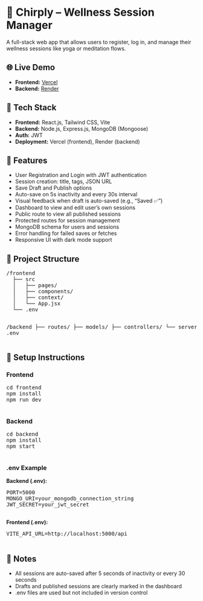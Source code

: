 <body>

  <h1>🧘 Chirply – Wellness Session Manager</h1>
  <p>A full-stack web app that allows users to register, log in, and manage their wellness sessions like yoga or meditation flows.</p>

  <h2>🌐 Live Demo</h2>
  <ul>
    <li><strong>Frontend:</strong> <a href="https://chirply-frontend.vercel.app" target="_blank">Vercel</a></li>
    <li><strong>Backend:</strong> <a href="https://chirply.onrender.com" target="_blank">Render</a></li>
  </ul>

  <h2>🧰 Tech Stack</h2>
  <ul>
    <li><strong>Frontend:</strong> React.js, Tailwind CSS, Vite</li>
    <li><strong>Backend:</strong> Node.js, Express.js, MongoDB (Mongoose)</li>
    <li><strong>Auth:</strong> JWT</li>
    <li><strong>Deployment:</strong> Vercel (frontend), Render (backend)</li>
  </ul>

  <h2>🚀 Features</h2>
  <ul>
    <li>User Registration and Login with JWT authentication</li>
    <li>Session creation: title, tags, JSON URL</li>
    <li>Save Draft and Publish options</li>
    <li>Auto-save on 5s inactivity and every 30s interval</li>
    <li>Visual feedback when draft is auto-saved (e.g., “Saved ✅”)</li>
    <li>Dashboard to view and edit user’s own sessions</li>
    <li>Public route to view all published sessions</li>
    <li>Protected routes for session management</li>
    <li>MongoDB schema for users and sessions</li>
    <li>Error handling for failed saves or fetches</li>
    <li>Responsive UI with dark mode support</li>
  </ul>

  <h2>📁 Project Structure</h2>
  <pre>
/frontend
  ├── src
  │   ├── pages/
  │   ├── components/
  │   ├── context/
  │   └── App.jsx
  └── .env

/backend
  ├── routes/
  ├── models/
  ├── controllers/
  └── server.js
  └── .env
  </pre>

  <h2>🔧 Setup Instructions</h2>
  <h3>Frontend</h3>
  <pre>
cd frontend
npm install
npm run dev
  </pre>

  <h3>Backend</h3>
  <pre>
cd backend
npm install
npm start
  </pre>

  <h3>.env Example</h3>
  <p><strong>Backend (.env):</strong></p>
  <pre>
PORT=5000
MONGO_URI=your_mongodb_connection_string
JWT_SECRET=your_jwt_secret
  </pre>

  <p><strong>Frontend (.env):</strong></p>
  <pre>
VITE_API_URL=http://localhost:5000/api
  </pre>

  <h2>📝 Notes</h2>
  <ul>
    <li>All sessions are auto-saved after 5 seconds of inactivity or every 30 seconds</li>
    <li>Drafts and published sessions are clearly marked in the dashboard</li>
    <li>.env files are used but not included in version control</li>
  </ul>

</body>

